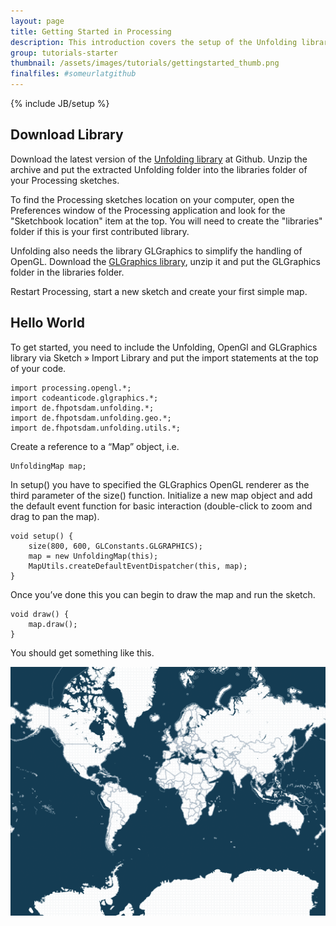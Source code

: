 ```yaml
---
layout: page
title: Getting Started in Processing
description: This introduction covers the setup of the Unfolding library in Processing and the first simple map.
group: tutorials-starter
thumbnail: /assets/images/tutorials/gettingstarted_thumb.png
finalfiles: #someurlatgithub
---
```


{% include JB/setup %}

## Download Library
Download the latest version of the [Unfolding library](https://github.com/tillnagel/unfolding/downloads "Download Unfolding") at Github.
Unzip the archive and put the extracted Unfolding folder into the libraries folder of your Processing sketches.

To find the Processing sketches location on your computer, open the Preferences window of the
Processing application and look for the "Sketchbook location" item at the top.
You will need to create the "libraries" folder if this is your first contributed library.

Unfolding also needs the library GLGraphics to simplify the handling of OpenGL. Download the [GLGraphics library](http://sourceforge.net/projects/glgraphics/ "GLGraphics"), unzip it and put the GLGraphics folder in the libraries folder.

Restart Processing, start a new sketch and create your first simple map.


## Hello World

To get started, you need to include the Unfolding, OpenGl and GLGraphics library via
Sketch » Import Library and put the import statements at the top of your code.

	import processing.opengl.*;
	import codeanticode.glgraphics.*;
	import de.fhpotsdam.unfolding.*;
	import de.fhpotsdam.unfolding.geo.*;
	import de.fhpotsdam.unfolding.utils.*;  


Create a reference to a “Map” object, i.e.

	UnfoldingMap map;


In setup() you have to specified the GLGraphics OpenGL renderer as the third parameter of the size() function.
Initialize a new map object and add the default event function for basic interaction (double-click to zoom  and drag to pan the map).

	void setup() {
		size(800, 600, GLConstants.GLGRAPHICS);
		map = new UnfoldingMap(this);
		MapUtils.createDefaultEventDispatcher(this, map);
	}


Once you’ve done this you can begin to draw the map and run the sketch.  

	void draw() {
		map.draw();
	}


You should get something like this.  


![Hello World](/assets/images/tutorials/helloworld.png)
